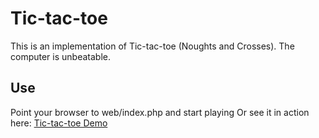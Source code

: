 # Tic-tac-toe
This is an implementation of Tic-tac-toe (Noughts and Crosses).
The computer is unbeatable.

## Use
Point your browser to web/index.php and start playing
Or see it in action here: [Tic-tac-toe Demo](http://lamusechic.ro/hidden/TicTacToe/web/)
